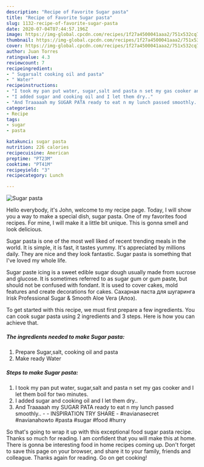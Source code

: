 ```yaml
---
description: "Recipe of Favorite Sugar pasta"
title: "Recipe of Favorite Sugar pasta"
slug: 1132-recipe-of-favorite-sugar-pasta
date: 2020-07-04T07:44:57.196Z
image: https://img-global.cpcdn.com/recipes/1f27a4500041aaa2/751x532cq70/sugar-pasta-recipe-main-photo.jpg
thumbnail: https://img-global.cpcdn.com/recipes/1f27a4500041aaa2/751x532cq70/sugar-pasta-recipe-main-photo.jpg
cover: https://img-global.cpcdn.com/recipes/1f27a4500041aaa2/751x532cq70/sugar-pasta-recipe-main-photo.jpg
author: Juan Torres
ratingvalue: 4.3
reviewcount: 7
recipeingredient:
- " Sugarsalt cooking oil and pasta"
- " Water"
recipeinstructions:
- "I took my pan put water, sugar,salt and pasta n set my gas cooker and I let them boil for two minutes."
- "I added sugar and cooking oil and I let them dry.."
- "And Traaaaah my SUGAR PATA ready to eat n my lunch passed smoothly..  INSPIRATION TRY SHARE #navianasecret #navianahowto #pasta #sugar #food #hurry"
categories:
- Recipe
tags:
- sugar
- pasta

katakunci: sugar pasta 
nutrition: 226 calories
recipecuisine: American
preptime: "PT23M"
cooktime: "PT41M"
recipeyield: "3"
recipecategory: Lunch

---
```



![Sugar pasta](https://img-global.cpcdn.com/recipes/1f27a4500041aaa2/751x532cq70/sugar-pasta-recipe-main-photo.jpg)

Hello everybody, it's John, welcome to my recipe page. Today, I will show you a way to make a special dish, sugar pasta. One of my favorites food recipes. For mine, I will make it a little bit unique. This is gonna smell and look delicious.

Sugar pasta is one of the most well liked of recent trending meals in the world. It is simple, it is fast, it tastes yummy. It's appreciated by millions daily. They are nice and they look fantastic. Sugar pasta is something that I've loved my whole life.

Sugar paste icing is a sweet edible sugar dough usually made from sucrose and glucose. It is sometimes referred to as sugar gum or gum paste, but should not be confused with fondant. It is used to cover cakes, mold features and create decorations for cakes. Сахарная паста для шугаринга Irisk Professional Sugar &amp; Smooth Aloe Vera (Алоэ).


To get started with this recipe, we must first prepare a few ingredients. You can cook sugar pasta using 2 ingredients and 3 steps. Here is how you can achieve that.

<!--inarticleads1-->

##### The ingredients needed to make Sugar pasta:

1. Prepare  Sugar,salt, cooking oil and pasta
1. Make ready  Water




<!--inarticleads2-->

##### Steps to make Sugar pasta:

1. I took my pan put water, sugar,salt and pasta n set my gas cooker and I let them boil for two minutes.
1. I added sugar and cooking oil and I let them dry..
1. And Traaaaah my SUGAR PATA ready to eat n my lunch passed smoothly.. -  - INSPIRATION TRY SHARE - #navianasecret #navianahowto #pasta #sugar #food #hurry




So that's going to wrap it up with this exceptional food sugar pasta recipe. Thanks so much for reading. I am confident that you will make this at home. There is gonna be interesting food in home recipes coming up. Don't forget to save this page on your browser, and share it to your family, friends and colleague. Thanks again for reading. Go on get cooking!
